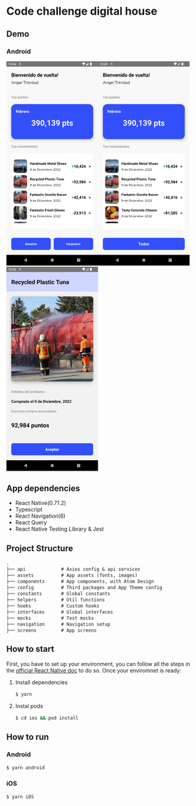 # Code challenge digital house

## Demo

### Android

<img src="https://github.com/AngelTrinidad/digital-house-challenge/blob/main/docs/imgs/android-product-list.png" width="240" alt="Product List Screen"/><img src="https://github.com/AngelTrinidad/digital-house-challenge/blob/main/docs/imgs/android-product-filtered.png" width="240" alt="Product List Screen 2"/><img src="https://github.com/AngelTrinidad/digital-house-challenge/blob/main/docs/imgs/android-product-detail.png" width="240" alt="Product Detail Screen"/>

## App dependencies

- React Native(0.71.2)
- Typescript
- React Navigation(6)
- React Query
- React Native Testing Library & Jest

## Project Structure

    .
    ├── api             # Axios config & api services
    ├── assets          # App assets (fonts, images)
    ├── components      # App components, with Atom Design
    ├── config          # Third packages and App Theme config
    ├── constants       # Global constants
    ├── helpers         # Util functions
    ├── hooks           # Custom hooks
    ├── interfaces      # Global interfaces
    ├── mocks           # Test mocks
    ├── navigation      # Navigation setup
    ├── screens         # App screens

## How to start

First, you have to set up your environment, you can follow all the steps in the [official React Native doc](https://reactnative.dev/docs/environment-setup) to do so. Once your enviromnet is ready:

1. Install dependencies

   ```bash
   $ yarn
   ```

2. Instal pods

   ```bash
   $ cd ios && pod install
   ```

## How to run

### Android

```bash
$ yarn android
```

### iOS

```bash
$ yarn iOS
```
